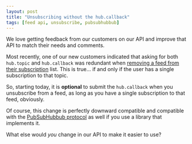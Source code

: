 ```yaml
---
layout: post
title: "Unsubscribing without the hub.callback"
tags: [feed api, unsubscribe, pubsubhubbub]
---
```



We love getting feedback from our customers on our API and improve that API to match their needs and comments.

Most recently, one of our new customers indicated that asking for both `hub.topic` and `hub.callback` was redundant when [removing a feed from their subscription](http://documentation.superfeedr.com/subscribers.html#removingfeedswithpubsubhubbub) list. This is true... if and only if the user has a single subscription to that topic. 

So, starting today, it is **optional** to submit the `hub.callback` when you unsubscribe from a feed, as long as you have a single subscription to that feed, obviously. 

Of course, this change is perfectly downward compatible and compatible with the [PubSubHubbub protocol](http://en.wikipedia.org/wiki/PubSubHubbub) as well if you use a library that implements it.

What else would *you* change in our API to make it easier to use?


